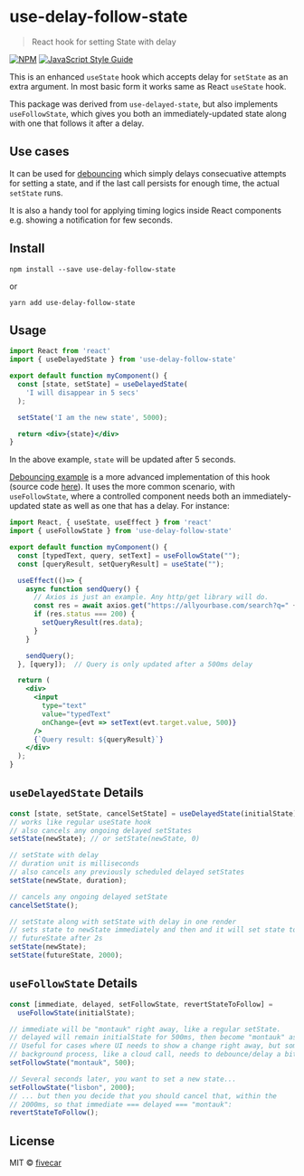 # use-delay-follow-state

> React hook for setting State with delay

[![NPM](https://img.shields.io/npm/v/use-delay-follow-state.svg)](https://www.npmjs.com/package/use-delay-follow-state) [![JavaScript Style Guide](https://img.shields.io/badge/code_style-standard-brightgreen.svg)](https://standardjs.com)

This is an enhanced `useState` hook which accepts delay for `setState` as an extra argument. In most basic form it works same as React `useState` hook.

This package was derived from `use-delayed-state`, but also implements
`useFollowState`, which gives you both an immediately-updated state along with
one that follows it after a delay.

## Use cases

It can be used for [debouncing](https://css-tricks.com/debouncing-throttling-explained-examples/#article-header-id-0) which simply delays consecuative attempts for setting a state, and if the last call persists for enough time, the actual `setState` runs.

It is also a handy tool for applying timing logics inside React components e.g. showing a notification for few seconds.

## Install

```console
npm install --save use-delay-follow-state
```
or
```console
yarn add use-delay-follow-state
```

## Usage

```jsx
import React from 'react'
import { useDelayedState } from 'use-delay-follow-state'

export default function myComponent() {
  const [state, setState] = useDelayedState(
    'I will disappear in 5 secs'
  );

  setState('I am the new state', 5000);

  return <div>{state}</div>
}
```
In the above example, `state` will be updated after 5 seconds.

[Debouncing example](https://fivecar.github.io/use-delay-follow-state/) is a more advanced implementation of this hook (source code [here](https://github.com/fivecar/use-delay-follow-state/blob/master/example/src/App.js)). It uses the more common scenario, with `useFollowState`, where a controlled
component needs both an immediately-updated state as well as one that has a
delay. For instance:

```jsx
import React, { useState, useEffect } from 'react'
import { useFollowState } from 'use-delay-follow-state'

export default function myComponent() {
  const [typedText, query, setText] = useFollowState("");
  const [queryResult, setQueryResult] = useState("");

  useEffect(()=> {
    async function sendQuery() {
      // Axios is just an example. Any http/get library will do.
      const res = await axios.get("https://allyourbase.com/search?q=" + query);
      if (res.status === 200) {
        setQueryResult(res.data);
      }
    }

    sendQuery();
  }, [query]);  // Query is only updated after a 500ms delay

  return (
    <div>
      <input
        type="text"
        value="typedText"
        onChange={evt => setText(evt.target.value, 500)}
      />
      {`Query result: ${queryResult}`}
    </div>
  );
}
```

## `useDelayedState` Details

```jsx
const [state, setState, cancelSetState] = useDelayedState(initialState);
// works like regular useState hook
// also cancels any ongoing delayed setStates
setState(newState); // or setState(newState, 0)

// setState with delay
// duration unit is milliseconds
// also cancels any previously scheduled delayed setStates
setState(newState, duration);

// cancels any ongoing delayed setState
cancelSetState();

// setState along with setState with delay in one render
// sets state to newState immediately and then and it will set state to
// futureState after 2s
setState(newState);
setState(futureState, 2000);
```

## `useFollowState` Details

```jsx
const [immediate, delayed, setFollowState, revertStateToFollow] =
  useFollowState(initialState);

// immediate will be "montauk" right away, like a regular setState.
// delayed will remain initialState for 500ms, then become "montauk" as well.
// Useful for cases where UI needs to show a change right away, but some
// background process, like a cloud call, needs to debounce/delay a bit.
setFollowState("montauk", 500);

// Several seconds later, you want to set a new state...
setFollowState("lisbon", 2000);
// ... but then you decide that you should cancel that, within the
// 2000ms, so that immediate === delayed === "montauk":
revertStateToFollow();
```

## License

MIT © [fivecar](https://github.com/fivecar)
